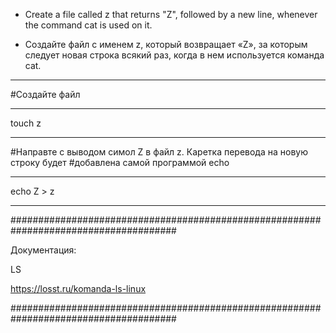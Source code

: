 

 - Create a file called z that returns "Z", followed by a new line, whenever the command cat is used on it.

 - Создайте файл с именем z, который возвращает «Z», за которым следует новая строка всякий раз, когда в нем используется команда cat.

------------------------------------------------------------------------------------------------------------------------------------------------------

#Создайте файл 

------------------------------------------------------------------------------------------------------------------------------------------------------

touch z

------------------------------------------------------------------------------------------------------------------------------------------------------


#Направте с выводом симол Z  в файл z. Каретка перевода на новую строку будет 
#добавлена самой программой echo


------------------------------------------------------------------------------------------------------------------------------------------------------

echo Z > z

------------------------------------------------------------------------------------------------------------------------------------------------------




######################################################################################

Документация:


LS

https://losst.ru/komanda-ls-linux

######################################################################################
